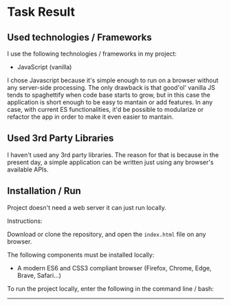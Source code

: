# Task Result

## Used technologies / Frameworks

I use the following technologies / frameworks in my project:

- JavaScript (vanilla)

I chose Javascript because it's simple enough to run on a browser without any server-side processing.
The only drawback is that good'ol' vanilla JS tends to spaghettify when code base starts to grow, but in
this case the application is short enough to be easy to mantain or add features.
In any case, with current ES functionalities, it'd be possible to modularize or refactor the app in order to make it even easier to mantain.

## Used 3rd Party Libraries

I haven't used any 3rd party libraries. The reason for that is because in the present day, a simple
application can be written just using any browser's available APIs.

## Installation / Run

Project doesn't need a web server it can just run locally.

Instructions:

Download or clone the repository, and open the `index.html` file on any browser.

The following components must be installed locally:

- A modern ES6 and CSS3 compliant browser (Firefox, Chrome, Edge, Brave, Safari...)

To run the project locally, enter the following in the command line / bash:

---
